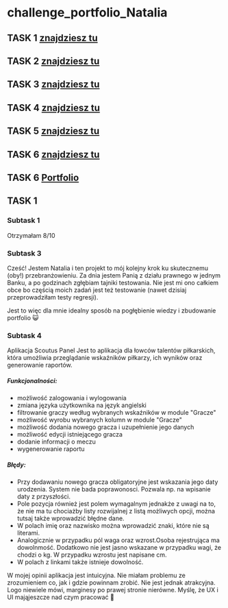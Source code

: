 # challenge_portfolio_Natalia

## TASK 1 [znajdziesz tu](https://github.com/NataliaPaczul/challenge_portfolio_Natalia/blob/main/README.md#task-1)
## TASK 2 [znajdziesz tu](https://github.com/NataliaPaczul/challenge_portfolio_Natalia/tree/main/Task%202)
## TASK 3 [znajdziesz tu](https://github.com/NataliaPaczul/challenge_portfolio_Natalia/tree/main/Task%203)
## TASK 4 [znajdziesz tu](https://github.com/NataliaPaczul/challenge_portfolio_Natalia/tree/main/Task%204)
## TASK 5 [znajdziesz tu](https://github.com/NataliaPaczul/challenge_portfolio_Natalia/tree/main/TASK%205)
## TASK 6 [znajdziesz tu](https://github.com/NataliaPaczul/challenge_portfolio_Natalia/tree/main/TASK%206)
## TASK 6 [Portfolio](https://github.com/NataliaPaczul/Portfolio)






## TASK 1
### Subtask 1
Otrzymałam 8/10
### Subtask 3
Cześć! Jestem Natalia i ten projekt to mój kolejny krok ku skutecznemu (oby!) przebranżowieniu. Za dnia jestem Panią z działu prawnego w jednym Banku, a po godzinach zgłębiam tajniki testowania. Nie jest mi ono całkiem obce bo częścią moich zadań jest też testowanie (nawet dzisiaj przeprowadziłam testy regresji). 

Jest to więc dla mnie idealny sposób na pogłębienie wiedzy i zbudowanie portfolio 😺
### Subtask 4
Aplikacja Scoutus Panel Jest to aplikacja dla łowców talentów piłkarskich, która umożliwia przeglądanie wskaźników piłkarzy, ich wyników oraz generowanie raportów.
##### Funkcjonalności:
* możliwość zalogowania i wylogowania
* zmiana języka użytkownika na język angielski
* filtrowanie graczy według wybranych wskaźników w module "Gracze"
* możliwość wyrobu wybranych kolumn w module "Gracze"
* możliwość dodania nowego gracza i uzupełnienie jego danych
* możliwość edycji istniejącego gracza
* dodanie informacji o meczu
* wygenerowanie raportu
##### Błędy:
* Przy dodawaniu nowego gracza obligatoryjne jest wskazania jego daty urodzenia. System nie bada poprawonosci. Pozwala np. na wpisanie daty z przyszłości.
* Pole pozycja również jest polem wymagalnym jednakże z uwagi na to, że nie ma tu chociażby listy rozwijalnej z listą możliwych opcji, można tutsaj także wprowadzić błędne dane.
* W polach imię oraz nazwisko można wprowadzić znaki, które nie są literami.
* Analogicznie w przypadku pól waga oraz wzrost.Osoba rejestrująca ma dowolnmość. Dodatkowo nie jest jasno wskazane w przypadku wagi, że chodzi o kg. W przypadku wzrostu jest napisane cm.
* W polach z linkami także istnieje dowolność.

W mojej opinii aplikacja jest intuicyjna. Nie miałam problemu ze zrozumieniem co, jak i gdzie powinnam zrobić.
Nie jest jednak atrakcyjna. Logo niewiele mówi, marginesy po prawej stronie nierówne. Myślę, że UX i UI mająjeszcze nad czym pracować 💪
